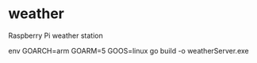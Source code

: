 # weather
Raspberry Pi weather station


 env GOARCH=arm GOARM=5 GOOS=linux go build -o weatherServer.exe